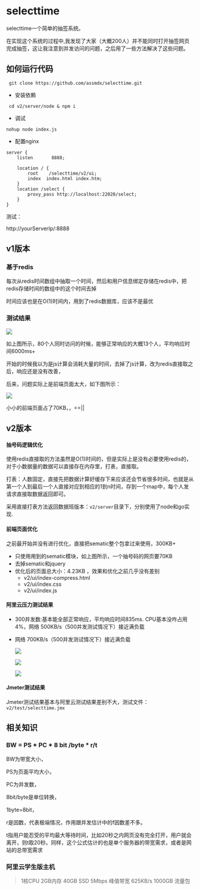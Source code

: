 ﻿# selecttime

selecttime一个简单的抽签系统。

在实现这个系统的过程中,我发现了大家（大概200人）并不能同时打开抽签网页完成抽签，这让我注意到并发访问的问题，之后用了一些方法解决了这些问题。

## 如何运行代码

```
 git clone https://github.com/assmdx/selecttime.git
```

- 安装依赖

```
 cd v2/server/node & npm i
```

- 调试

```
nohup node index.js    
```

- 配置nginx

```
server {
    listen       8888;        

    location / {			
		root	/selecttime/v2/ui;
		index  index.html index.htm;
	}			
	location /select {
		proxy_pass http://localhost:22020/select;
	}			
}
```

测试：

  http://yourServerIp/:8888

## v1版本

### 基于redis

每次从redis时间数组中抽取一个时间，然后和用户信息绑定存储在redis中，把redis存储时间的数组中的这个时间去掉

时间应该也是在O(1)时间内，用到了redis数据库，应该不是最优

### 测试结果

![](v1/test/result.png)

如上图所示，80个人同时访问的时候，能够正常响应的大概13个人，平均响应时间6000ms+

开始的时候我以为是js计算会消耗大量的时间，去掉了js计算，改为redis直接取之后，响应还是没有改善，

后来，问题实际上是前端页面太大，如下图所示：

![](v1/test/size.png)

小小的前端页面占了70KB，，==||

## v2版本

#### 抽号码逻辑优化

使用redis直接取的方法虽然是O(1)时间的，但是实际上是没有必要使用redis的，对于小数据量的数据可以直接存在内存里，打表，直接取。

打表：人数固定，直接先把数据计算好缓存下来应该还会节省很多时间，也就是从第一个人到最后一个人直接对应到相应的1到n时间，存到一个map中，每个人发请求直接取数据返回即可。

采用直接打表方法返回数据班版本：`v2/server`目录下，分别使用了node和go实现.

#### 前端页面优化

之前最开始并没有进行优化，直接把sematic整个包拿过来使用，300KB+

- 只使用用到的sematic模块，如上图所示，一个抽号码的网页要70KB
- 去掉sematic和jquery
- 优化后的页面总大小：4.23KB  ，效果和优化之前几乎没有差别
  - v2/ui/index-compress.html
  - v2/ui/index.css
  - v2/ui/index.js

#### 阿里云压力测试结果

- 300并发数:基本能全部正常响应，平均响应时间835ms. CPU基本没咋占用 4%，网络 500KB/s（500并发测试情况下）接近满负载

- 网络 700KB/s（500并发测试情况下）接近满负载

  ![](v2/test/300-v2.png)

  ![](v2/test/v2-300.png)

  ![](v2/test/cpu-net.png)

#### Jmeter测试结果

Jmeter测试结果基本与阿里云测试结果差别不大，测试文件：`v2/test/selecttime.jmx`

## 相关知识

### **BW = PS * PC * 8 bit /byte * r/t**

BW为带宽大小，

PS为页面平均大小，

PC为并发数，

8bit/byte是单位转换，

1byte=8bit，

r是因数，代表极端情况，作用跟并发估计中的f因数差不多。

t指用户能忍受的平均最大等待时间，比如20秒之内网页没有完全打开，用户就会离开，则t取20秒。同样，这个公式估计的也是单个服务器的带宽需求，或者是网站的总带宽需求

### 阿里云学生版主机

> 1核CPU 2GB内存
> 40GB SSD
> 5Mbps 峰值带宽 625KB/s
> 1000GB 流量包 

